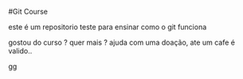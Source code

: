 #Git Course

este é  um repositorio teste para ensinar como o git funciona


gostou do curso ? quer mais ? ajuda com uma doação, ate um cafe é valido..


gg
